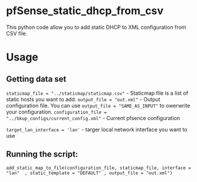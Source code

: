 # pfSense_static_dhcp_from_csv
This python code allow you to add static DHCP to XML configuration from CSV file.

# Usage

## Getting data set

`staticmap_file = "../staticmap/staticmap.csv"` - Staticmap file is a list of static hosts you want to add.
`output_file = "out.xml"` - Output configuration file. You can use `output_file = "SAME_AS_INPUT"` to owerwrite your configuration.
`configuration_file = "../bkup_configs/current_config.xml"` - Current pfsence configuration

`target_lan_interface = 'lan'` - targer local network interface you want to use

## Running the script:
`add_static_map_to_file(configuration_file, staticmap_file, interface = "lan"  , static_template = "DEFAULT" , output_file = "out.xml")`
